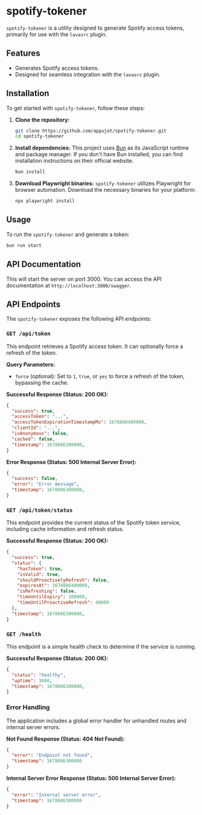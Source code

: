 # spotify-tokener

`spotify-tokener` is a utility designed to generate Spotify access tokens, primarily for use with the `lavasrc` plugin.

## Features

- Generates Spotify access tokens.
- Designed for seamless integration with the `lavasrc` plugin.

## Installation

To get started with `spotify-tokener`, follow these steps:

1.  **Clone the repository:**
    ```bash
    git clone https://github.com/appujet/spotify-tokener.git
    cd spotify-tokener
    ```

2.  **Install dependencies:**
    This project uses [Bun](https://bun.sh) as its JavaScript runtime and package manager. If you don't have Bun installed, you can find installation instructions on their official website.

    ```bash
    bun install
    ```

3.  **Download Playwright binaries:**
    `spotify-tokener` utilizes Playwright for browser automation. Download the necessary binaries for your platform:

    ```bash
    npx playwright install
    ```

## Usage

To run the `spotify-tokener` and generate a token:

```bash
bun run start
```
## API Documentation
This will start the server on port 3000. You can access the API documentation at `http://localhost:3000/swagger`.

## API Endpoints

The `spotify-tokener` exposes the following API endpoints:

### `GET /api/token`

This endpoint retrieves a Spotify access token. It can optionally force a refresh of the token.

**Query Parameters:**

*   `force` (optional): Set to `1`, `true`, or `yes` to force a refresh of the token, bypassing the cache.

**Successful Response (Status: 200 OK):**

```json
{
  "success": true,
  "accessToken": "...",
  "accessTokenExpirationTimestampMs": 1678886400000,
  "clientId": "...",
  "isAnonymous": false,
  "cached": false,
  "timestamp": 1678886300000,
}
```

**Error Response (Status: 500 Internal Server Error):**

```json
{
  "success": false,
  "error": "Error message",
  "timestamp": 1678886300000,
}
```

### `GET /api/token/status`

This endpoint provides the current status of the Spotify token service, including cache information and refresh status.

**Successful Response (Status: 200 OK):**

```json
{
  "success": true,
  "status": {
    "hasToken": true,
    "isValid": true,
    "shouldProactivelyRefresh": false,
    "expiresAt": 1678886400000,
    "isRefreshing": false,
    "timeUntilExpiry": 100000,
    "timeUntilProactiveRefresh": 40000
  },
  "timestamp": 1678886300000,
}
```

### `GET /health`

This endpoint is a simple health check to determine if the service is running.

**Successful Response (Status: 200 OK):**

```json
{
  "status": "healthy",
  "uptime": 3600,
  "timestamp": 1678886300000,
}
```

### Error Handling

The application includes a global error handler for unhandled routes and internal server errors.

**Not Found Response (Status: 404 Not Found):**

```json
{
  "error": "Endpoint not found",
  "timestamp": 1678886300000
}
```

**Internal Server Error Response (Status: 500 Internal Server Error):**

```json
{
  "error": "Internal server error",
  "timestamp": 1678886300000
}
```
